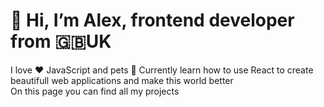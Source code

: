 # 👋 Hi, I’m Alex, frontend developer from 🇬🇧UK

I love ❤️ JavaScript and pets 🐶 
Currently learn how to use React to create beautifull web applications and make this world better  
On this page you can find all my projects



